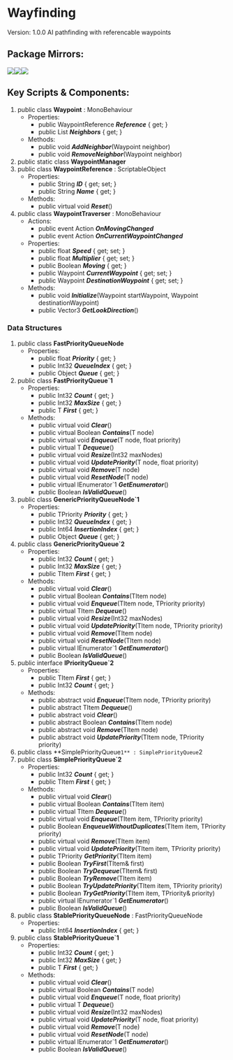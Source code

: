 # Wayfinding
Version: 1.0.0
AI pathfinding with referencable waypoints

## Package Mirrors:
[<img src='https://img.itch.zone/aW1nLzEzNzQ2ODg3LnBuZw==/original/npRUfq.png'>](https://github.com/Iron-Mountain-Software/wayfinding)[<img src='https://img.itch.zone/aW1nLzEzNzQ2ODkyLnBuZw==/original/Fq0ORM.png'>](https://www.npmjs.com/package/com.iron-mountain.wayfinding)[<img src='https://img.itch.zone/aW1nLzEzNzQ2ODk4LnBuZw==/original/Rv4m96.png'>](https://iron-mountain.itch.io/wayfinding)
## Key Scripts & Components:
1. public class **Waypoint** : MonoBehaviour
   * Properties: 
      * public WaypointReference ***Reference***  { get; }
      * public List<Waypoint> ***Neighbors***  { get; }
   * Methods: 
      * public void ***AddNeighbor***(Waypoint neighbor)
      * public void ***RemoveNeighbor***(Waypoint neighbor)
1. public static class **WaypointManager**
1. public class **WaypointReference** : ScriptableObject
   * Properties: 
      * public String ***ID***  { get; set; }
      * public String ***Name***  { get; }
   * Methods: 
      * public virtual void ***Reset***()
1. public class **WaypointTraverser** : MonoBehaviour
   * Actions: 
      * public event Action ***OnMovingChanged*** 
      * public event Action ***OnCurrentWaypointChanged*** 
   * Properties: 
      * public float ***Speed***  { get; set; }
      * public float ***Multiplier***  { get; set; }
      * public Boolean ***Moving***  { get; }
      * public Waypoint ***CurrentWaypoint***  { get; set; }
      * public Waypoint ***DestinationWaypoint***  { get; set; }
   * Methods: 
      * public void ***Initialize***(Waypoint startWaypoint, Waypoint destinationWaypoint)
      * public Vector3 ***GetLookDirection***()
### Data Structures
1. public class **FastPriorityQueueNode**
   * Properties: 
      * public float ***Priority***  { get; }
      * public Int32 ***QueueIndex***  { get; }
      * public Object ***Queue***  { get; }
1. public class **FastPriorityQueue`1**
   * Properties: 
      * public Int32 ***Count***  { get; }
      * public Int32 ***MaxSize***  { get; }
      * public T ***First***  { get; }
   * Methods: 
      * public virtual void ***Clear***()
      * public virtual Boolean ***Contains***(T node)
      * public virtual void ***Enqueue***(T node, float priority)
      * public virtual T ***Dequeue***()
      * public virtual void ***Resize***(Int32 maxNodes)
      * public virtual void ***UpdatePriority***(T node, float priority)
      * public virtual void ***Remove***(T node)
      * public virtual void ***ResetNode***(T node)
      * public virtual IEnumerator`1 ***GetEnumerator***()
      * public Boolean ***IsValidQueue***()
1. public class **GenericPriorityQueueNode`1**
   * Properties: 
      * public TPriority ***Priority***  { get; }
      * public Int32 ***QueueIndex***  { get; }
      * public Int64 ***InsertionIndex***  { get; }
      * public Object ***Queue***  { get; }
1. public class **GenericPriorityQueue`2**
   * Properties: 
      * public Int32 ***Count***  { get; }
      * public Int32 ***MaxSize***  { get; }
      * public TItem ***First***  { get; }
   * Methods: 
      * public virtual void ***Clear***()
      * public virtual Boolean ***Contains***(TItem node)
      * public virtual void ***Enqueue***(TItem node, TPriority priority)
      * public virtual TItem ***Dequeue***()
      * public virtual void ***Resize***(Int32 maxNodes)
      * public virtual void ***UpdatePriority***(TItem node, TPriority priority)
      * public virtual void ***Remove***(TItem node)
      * public virtual void ***ResetNode***(TItem node)
      * public virtual IEnumerator`1 ***GetEnumerator***()
      * public Boolean ***IsValidQueue***()
1. public interface **IPriorityQueue`2**
   * Properties: 
      * public TItem ***First***  { get; }
      * public Int32 ***Count***  { get; }
   * Methods: 
      * public abstract void ***Enqueue***(TItem node, TPriority priority)
      * public abstract TItem ***Dequeue***()
      * public abstract void ***Clear***()
      * public abstract Boolean ***Contains***(TItem node)
      * public abstract void ***Remove***(TItem node)
      * public abstract void ***UpdatePriority***(TItem node, TPriority priority)
1. public class **SimplePriorityQueue`1** : SimplePriorityQueue`2
1. public class **SimplePriorityQueue`2**
   * Properties: 
      * public Int32 ***Count***  { get; }
      * public TItem ***First***  { get; }
   * Methods: 
      * public virtual void ***Clear***()
      * public virtual Boolean ***Contains***(TItem item)
      * public virtual TItem ***Dequeue***()
      * public virtual void ***Enqueue***(TItem item, TPriority priority)
      * public Boolean ***EnqueueWithoutDuplicates***(TItem item, TPriority priority)
      * public virtual void ***Remove***(TItem item)
      * public virtual void ***UpdatePriority***(TItem item, TPriority priority)
      * public TPriority ***GetPriority***(TItem item)
      * public Boolean ***TryFirst***(TItem& first)
      * public Boolean ***TryDequeue***(TItem& first)
      * public Boolean ***TryRemove***(TItem item)
      * public Boolean ***TryUpdatePriority***(TItem item, TPriority priority)
      * public Boolean ***TryGetPriority***(TItem item, TPriority& priority)
      * public virtual IEnumerator`1 ***GetEnumerator***()
      * public Boolean ***IsValidQueue***()
1. public class **StablePriorityQueueNode** : FastPriorityQueueNode
   * Properties: 
      * public Int64 ***InsertionIndex***  { get; }
1. public class **StablePriorityQueue`1**
   * Properties: 
      * public Int32 ***Count***  { get; }
      * public Int32 ***MaxSize***  { get; }
      * public T ***First***  { get; }
   * Methods: 
      * public virtual void ***Clear***()
      * public virtual Boolean ***Contains***(T node)
      * public virtual void ***Enqueue***(T node, float priority)
      * public virtual T ***Dequeue***()
      * public virtual void ***Resize***(Int32 maxNodes)
      * public virtual void ***UpdatePriority***(T node, float priority)
      * public virtual void ***Remove***(T node)
      * public virtual void ***ResetNode***(T node)
      * public virtual IEnumerator`1 ***GetEnumerator***()
      * public Boolean ***IsValidQueue***()
